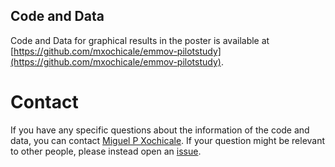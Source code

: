 Code and Data
---


Code and Data for graphical results in the poster is available at
[https://github.com/mxochicale/emmov-pilotstudy](https://github.com/mxochicale/emmov-pilotstudy).


# Contact
If you have any specific questions about the information of the code and data, 
you can contact [Miguel P Xochicale](http://mxochicale.github.io). 
If your question might be relevant to other people, please instead open an [issue](https://github.com/mxochicale/emmov-pilotstudy/issues).
